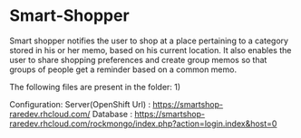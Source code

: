 # Smart-Shopper
Smart shopper notifies the user to shop at a place pertaining to a category stored in his or her memo, based on his current location. It also enables the user to share shopping preferences and create group memos so that groups of people get a reminder based on a common memo.

The following files are present in the folder:
1) 




Configuration:
Server(OpenShift Url) : https://smartshop-raredev.rhcloud.com/
Database : https://smartshop-raredev.rhcloud.com/rockmongo/index.php?action=login.index&host=0
